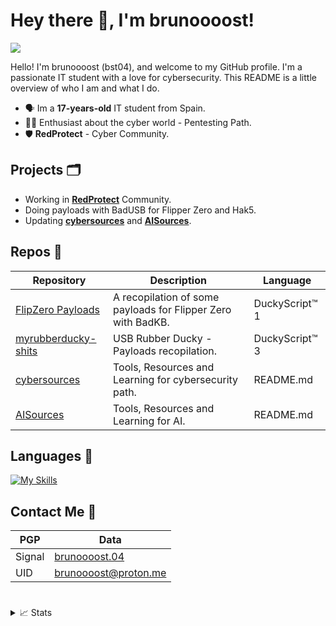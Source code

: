 # Hey there 👋, I'm brunoooost!
![](https://komarev.com/ghpvc/?username=brunoooost&label=views)



Hello! I'm brunoooost (bst04), and welcome to my GitHub profile. I'm a passionate IT student with a love for cybersecurity. This README is a little overview of who I am and what I do.
- 🗣️ Im a **17-years-old** IT student from Spain.
- 👨‍💻 Enthusiast about the cyber world - Pentesting Path.
- 🛡️ **RedProtect** - Cyber Community.

## Projects 🗂️
- Working in **[RedProtect](https://info-redprotect.vercel.app)** Community. 
- Doing payloads with BadUSB for Flipper Zero and Hak5.
- Updating [**cybersources**](https://github.com/brunoooost/cybersources) and [**AISources**](https://github.com/brunoooost/AIsources).

## Repos 📁
|Repository|Description|Language|
|--|-------------------|--|
|[FlipZero Payloads](https://github.com/brunoooost/payloads_flipperZero)|A recopilation of some payloads for Flipper Zero with BadKB. |DuckyScript™ 1|
|[myrubberducky-shits](https://github.com/brunoooost/myrubberducky-shits)|USB Rubber Ducky - Payloads recopilation. |DuckyScript™ 3|
|[cybersources](https://github.com/brunoooost/cybersources)| Tools, Resources and Learning for cybersecurity path.|README.md|
|[AISources](https://github.com/brunoooost/AISources)| Tools, Resources and Learning for AI.|README.md|


## Languages 💾
[![My Skills](https://skillicons.dev/icons?i=py,html,css,cs,linux,windows,raspberrypi,kali,arduino)](https://skillicons.dev)

## Contact Me 💬
|PGP|Data|
|--|---------------------|
|Signal|[brunoooost.04](https://signal.me/#eu/YiH6rZq86ipsfPShqXmtjw-kE6ATHrvE_sKfofhKNCuOry3YQEhHXInFqhMWLZqo)|
|UID|brunoooost@proton.me|
#
<details>
<summary>📈 Stats</summary>
<br>


![brunoooost's Stats](https://github-readme-stats.vercel.app/api?username=brunoooost&theme=dark&show_icons=true&hide_border=false&count_private=false)
![brunoooost's Streak](https://github-readme-streak-stats.herokuapp.com/?user=brunoooost&theme=vdark&hide_border=true)
<img src="https://img.shields.io/github/stars/brunoooost?style=for-the-badge"/>
<img src="https://img.shields.io/github/followers/brunoooost?style=for-the-badge"/>

<br>


